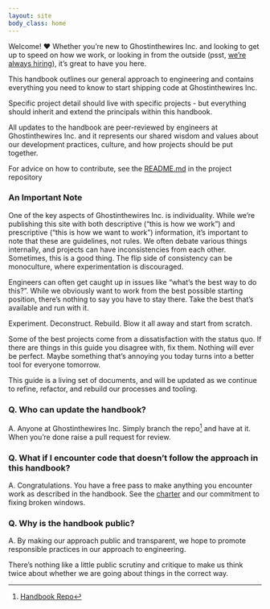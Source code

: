 ```yaml
---
layout: site
body_class: home
---
```


Welcome! ♥ Whether you’re new to Ghostinthewires Inc. and looking to get up to speed on how we work, or looking in from the outside (psst, [we’re always hiring](https://stackoverflow.com/jobs)), it’s great to have you here.

This handbook outlines our general approach to engineering and contains everything you need to know to start shipping code at Ghostinthewires Inc.

Specific project detail should live with specific projects - but everything should inherit and extend the principals within this handbook.

All updates to the handbook are peer-reviewed by engineers at Ghostinthewires Inc. and it represents our shared wisdom and values about our development practices, culture, and how projects should be put together.

For advice on how to contribute, see the [README.md](https://github.com/ghostinthewires/Engineering-Handbook/blob/main/README.md) in the project repository

### An Important Note

One of the key aspects of Ghostinthewires Inc. is individuality. While we’re publishing this site with both descriptive (“this is how we work”) and prescriptive (“this is how we want to work”) information, it’s important to note that these are guidelines, not rules. We often debate various things internally, and projects can have inconsistencies from each other. Sometimes, this is a good thing. The flip side of consistency can be monoculture, where experimentation is discouraged.

Engineers can often get caught up in issues like “what’s the best way to do this?”. While we obviously want to work from the best possible starting position, there’s nothing to say you have to stay there. Take the best that’s available and run with it.

Experiment. Deconstruct. Rebuild. Blow it all away and start from scratch.

Some of the best projects come from a dissatisfaction with the status quo. If there are things in this guide you disagree with, fix them. Nothing will ever be perfect. Maybe something that’s annoying you today turns into a better tool for everyone tomorrow.

This guide is a living set of documents, and will be updated as we continue to refine, refactor, and rebuild our processes and tooling.
### Q. Who can update the handbook?

A. Anyone at Ghostinthewires Inc. Simply branch the repo[^1] and have at it. When you’re done raise a pull request for review.
### Q. What if I encounter code that doesn’t follow the approach in this handbook?

A. Congratulations. You have a free pass to make anything you encounter work as described in the handbook. See the [charter](topics/charter.html) and our commitment to fixing broken windows.

### Q. Why is the handbook public?

A. By making our approach public and transparent, we hope to promote responsible practices in our approach to engineering.

There’s nothing like a little public scrutiny and critique to make us think twice about whether we are going about things in the correct way.

[^1]: [Handbook Repo](https://github.com/ghostinthewires/Engineering-Handbook)